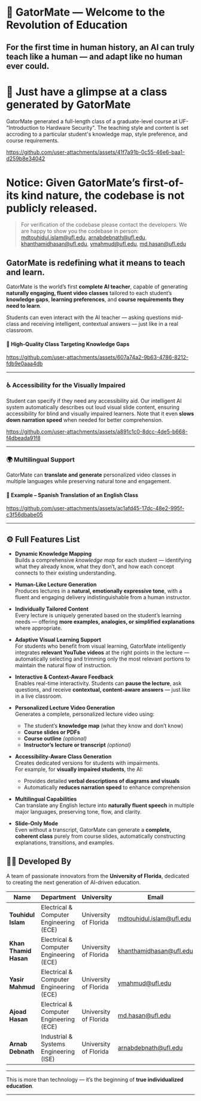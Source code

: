 # 🐊 GatorMate — Welcome to the Revolution of Education
## For the first time in human history, an AI can truly **teach like a human — and adapt like no human ever could**.

# 🎥 Just have a glimpse at a class generated by GatorMate  
GatorMate generated a full-length class of a graduate-level course at UF- "Introduction to Hardware Security". The teaching style and content is set accroding to a particular student's knowledge map, style preference, and course requirements.

https://github.com/user-attachments/assets/41f7a91b-0c55-46e6-baa1-d259b8e34042  

# **Notice:** Given GatorMate’s first-of-its kind nature, the codebase is **not publicly released**.
> For verification of the codebase please contact the developers. We are happy to show you the codebase in person: mdtouhidul.islam@ufl.edu, arnabdebnath@ufl.edu, khanthamidhasan@ufl.edu, ymahmud@ufl.edu, md.hasan@ufl.edu

## **GatorMate** is redefining what it means to teach and learn.  

GatorMate is the world’s first **complete AI teacher**, capable of generating **naturally engaging, fluent video classes** tailored to each student’s **knowledge gaps**, **learning preferences**, and **course requirements they need to learn**.

Students can even interact with the AI teacher — asking questions mid-class and receiving intelligent, contextual answers — just like in a real classroom.

#### 🎥 High-Quality Class Targeting Knowledge Gaps  
https://github.com/user-attachments/assets/607a74a2-9b63-4786-8212-fdb9e0aaa4db  

---

### ♿ Accessibility for the Visually Impaired  
Student can specify if they need any accessibility aid. Our intelligent AI system automatically describes out loud visual slide content, ensuring accessibility for blind and visually impaired learners. Note that it even **slows down narration speed** when needed for better comprehension.
 
https://github.com/user-attachments/assets/a891c1c0-8dcc-4de5-b668-f4dbeada91f8  

---

### 🌍 Multilingual Support  
GatorMate can **translate and generate** personalized video classes in multiple languages while preserving natural tone and engagement.

#### 🎥 Example – Spanish Translation of an English Class  
https://github.com/user-attachments/assets/ac1afd45-17dc-48e2-995f-c3f56dbabe05  

---
## ⚙️ Full Features List

- **Dynamic Knowledge Mapping**  
  Builds a comprehensive *knowledge map* for each student — identifying what they already know, what they don’t, and how each concept connects to their existing understanding.

- **Human-Like Lecture Generation**  
  Produces lectures in a **natural, emotionally expressive tone**, with a fluent and engaging delivery indistinguishable from a human instructor.

- **Individually Tailored Content**  
  Every lecture is uniquely generated based on the student’s learning needs — offering **more examples, analogies, or simplified explanations** where appropriate.

- **Adaptive Visual Learning Support**  
  For students who benefit from visual learning, GatorMate intelligently integrates **relevant YouTube videos** at the right points in the lecture — automatically selecting and trimming only the most relevant portions to maintain the natural flow of instruction.

- **Interactive & Context-Aware Feedback**  
  Enables real-time interactivity. Students can **pause the lecture**, ask questions, and receive **contextual, content-aware answers** — just like in a live classroom.

- **Personalized Lecture Video Generation**  
  Generates a complete, personalized lecture video using:
  - The student’s **knowledge map** (what they know and don’t know)  
  - **Course slides or PDFs**  
  - **Course outline** *(optional)*  
  - **Instructor’s lecture or transcript** *(optional)*  

- **Accessibility-Aware Class Generation**  
  Creates dedicated versions for students with impairments.  
  For example, for **visually impaired students**, the AI:
  - Provides detailed **verbal descriptions of diagrams and visuals**  
  - Automatically **reduces narration speed** to enhance comprehension  

- **Multilingual Capabilities**  
  Can translate any English lecture into **naturally fluent speech** in multiple major languages, preserving tone, flow, and clarity.

- **Slide-Only Mode**  
  Even without a transcript, GatorMate can generate a **complete, coherent class** purely from course slides, automatically constructing explanations, transitions, and examples.



## 👩‍💻 Developed By

A team of passionate innovators from the **University of Florida**, dedicated to creating the next generation of AI-driven education.

| Name | Department | University | Email |
|------|-------------|-------------|--------|
| **Touhidul Islam** | Electrical & Computer Engineering (ECE) | University of Florida | [mdtouhidul.islam@ufl.edu](mailto:mdtouhidul.islam@ufl.edu) |
| **Khan Thamid Hasan** | Electrical & Computer Engineering (ECE) | University of Florida | [khanthamidhasan@ufl.edu](mailto:khanthamidhasan@ufl.edu) |
| **Yasir Mahmud** | Electrical & Computer Engineering (ECE) | University of Florida | [ymahmud@ufl.edu](mailto:ymahmud@ufl.edu) |
| **Ajoad Hasan** | Electrical & Computer Engineering (ECE) | University of Florida | [md.hasan@ufl.edu](mailto:md.hasan@ufl.edu) |
| **Arnab Debnath** | Industrial & Systems Engineering (ISE) | University of Florida | [arnabdebnath@ufl.edu](mailto:arnabdebnath@ufl.edu) |

---

This is more than technology — it’s the beginning of **true individualized education**.

---






